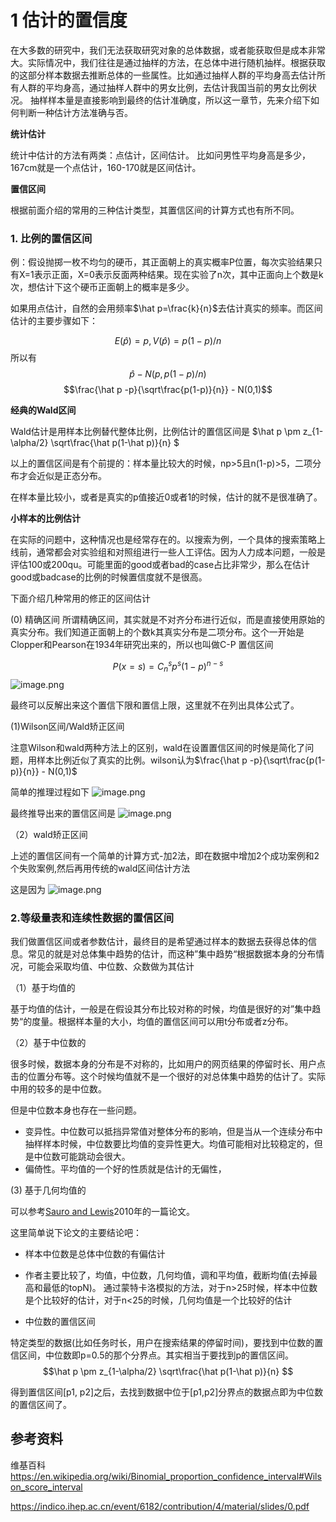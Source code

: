 # 1 估计的置信度
在大多数的研究中，我们无法获取研究对象的总体数据，或者能获取但是成本非常大。实际情况中，我们往往是通过抽样的方法，在总体中进行随机抽样。根据获取的这部分样本数据去推断总体的一些属性。比如通过抽样人群的平均身高去估计所有人群的平均身高，通过抽样人群中的男女比例，去估计我国当前的男女比例状况。
抽样样本量是直接影响到最终的估计准确度，所以这一章节，先来介绍下如何判断一种估计方法准确与否。

<!-- more -->

**统计估计**

统计中估计的方法有两类：点估计，区间估计。 比如问男性平均身高是多少，167cm就是一个点估计，160-170就是区间估计。

**置信区间**

根据前面介绍的常用的三种估计类型，其置信区间的计算方式也有所不同。


### 1. 比例的置信区间


例：假设抛掷一枚不均匀的硬币，其正面朝上的真实概率P位置，每次实验结果只有X=1表示正面，X=0表示反面两种结果。现在实验了n次，其中正面向上个数是k次，想估计下这个硬币正面朝上的概率是多少。

如果用点估计，自然的会用频率$\hat p=\frac{k}{n}$去估计真实的频率。而区间估计的主要步骤如下：

 $$E(\hat p)=p, V(\hat p)=p(1-p)/n$$
所以有$$\hat p - N(p, p(1-p)/n)$$
$$\frac{\hat p -p}{\sqrt\frac{p(1-p)}{n}} - N(0,1)$$



**经典的Wald区间**

Wald估计是用样本比例替代整体比例，比例估计的置信区间是 $\hat p \pm z_{1-\alpha/2} \sqrt\frac{\hat p(1-\hat p)}{n} $



以上的置信区间是有个前提的：样本量比较大的时候，np>5且n(1-p)>5，二项分布才会近似是正态分布。

在样本量比较小，或者是真实的p值接近0或者1的时候，估计的就不是很准确了。

**小样本的比例估计**

在实际的问题中，这种情况也是经常存在的。以搜索为例，一个具体的搜索策略上线前，通常都会对实验组和对照组进行一些人工评估。因为人力成本问题，一般是评估100或200qu。可能里面的good或者bad的case占比非常少，那么在估计good或badcase的比例的时候置信度就不是很高。

下面介绍几种常用的修正的区间估计


(0) 精确区间
所谓精确区间，其实就是不对齐分布进行近似，而是直接使用原始的真实分布。我们知道正面朝上的个数k其真实分布是二项分布。这个一开始是Clopper和Pearson在1934年研究出来的，所以也叫做C-P 置信区间

$$P(x=s) =C_n^s p^s(1-p)^{n-s}$$
![image.png](https://upload-images.jianshu.io/upload_images/127231-339c6e5a9a1ad861.png?imageMogr2/auto-orient/strip%7CimageView2/2/w/1240)



 最终可以反解出来这个置信下限和置信上限，这里就不在列出具体公式了。


(1)Wilson区间/Wald矫正区间

注意Wilson和wald两种方法上的区别，wald在设置置信区间的时候是简化了问题，用样本比例近似了真实的比例。wilson认为$\frac{\hat p -p}{\sqrt\frac{p(1-p)}{n}} - N(0,1)$

简单的推理过程如下
![image.png](https://upload-images.jianshu.io/upload_images/127231-d8b9a92bf8252c39.png?imageMogr2/auto-orient/strip%7CimageView2/2/w/1240)



最终推导出来的置信区间是
![image.png](https://upload-images.jianshu.io/upload_images/127231-f921c3e3535fdb79.png?imageMogr2/auto-orient/strip%7CimageView2/2/w/1240)

（2）wald矫正区间

上述的置信区间有一个简单的计算方式-加2法，即在数据中增加2个成功案例和2个失败案例,然后再用传统的wald区间估计方法


这是因为
![image.png](https://upload-images.jianshu.io/upload_images/127231-1f8783243845ea27.png?imageMogr2/auto-orient/strip%7CimageView2/2/w/1240)


### 2.等级量表和连续性数据的置信区间

我们做置信区间或者参数估计，最终目的是希望通过样本的数据去获得总体的信息。常见的就是对总体集中趋势的估计，而这种”集中趋势“根据数据本身的分布情况，可能会采取均值、中位数、众数做为其估计

（1）基于均值的

基于均值的估计，一般是在假设其分布比较对称的时候，均值是很好的对”集中趋势“的度量。根据样本量的大小，均值的置信区间可以用t分布或者z分布。

（2）基于中位数的

很多时候，数据本身的分布是不对称的，比如用户的网页结果的停留时长、用户点击的位置分布等。这个时候均值就不是一个很好的对总体集中趋势的估计了。实际中用的较多的是中位数。

但是中位数本身也存在一些问题。

* 变异性。中位数可以抵挡异常值对整体分布的影响，但是当从一个连续分布中抽样样本时候，中位数要比均值的变异性更大。均值可能相对比较稳定的，但是中位数可能跳动会很大。
* 偏倚性。平均值的一个好的性质就是估计的无偏性，


(3) 基于几何均值的

可以参考[Sauro and Lewis](http://citeseerx.ist.psu.edu/viewdoc/download;jsessionid=4E0303CA43F91C5E4E68160A9DFB6152?doi=10.1.1.365.603&rep=rep1&type=pdf)2010年的一篇论文。


这里简单说下论文的主要结论吧：

* 样本中位数是总体中位数的有偏估计
* 作者主要比较了，均值，中位数，几何均值，调和平均值，截断均值(去掉最高和最低的topN)。 通过蒙特卡洛模拟的方法，对于n>25时候，样本中位数是个比较好的估计，对于n<25的时候，几何均值是一个比较好的估计


* 中位数的置信区间

特定类型的数据(比如任务时长，用户在搜索结果的停留时间)，要找到中位数的置信区间，中位数即p=0.5的那个分界点。其实相当于要找到p的置信区间。
$$\hat p \pm z_{1-\alpha/2} \sqrt\frac{\hat p(1-\hat p)}{n} $$

得到置信区间[p1, p2]之后，去找到数据中位于[p1,p2]分界点的数据点即为中位数的置信区间了。









## 参考资料


维基百科 https://en.wikipedia.org/wiki/Binomial_proportion_confidence_interval#Wilson_score_interval


https://indico.ihep.ac.cn/event/6182/contribution/4/material/slides/0.pdf


